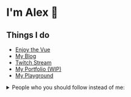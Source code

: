# I'm Alex 👋

## Things I do

- [Enjoy the Vue](https://enjoythevue.io)
- [My Blog](https://alex.party)
- [Twitch Stream](https://twitch.tv/fimion)
- [My Portfolio (WIP)](https://dangitalex.wtf)
- [My Playground](https://icannot.design)

<details class="Toast--animateIn">
  <summary> People who you should follow instead of me:</summary>
  <ul>
    <li><a href="https://github.com/antfu">Anthony Fu</a></li>
    <li><a href="https://github.com/octref">Pine</a></li>
    <li><a href="https://github.com/patak-dev">Patak</a></li>
    <li><a href="https://github.com/cassidoo">Cassidy Williams</a></li>
    <li><a href="https://github.com/bencodezen">Ben Hong</a></li>
    <li><a href="https://github.com/shortdiv">Divya</a></li>
    <li><a href="https://github.com/lauragift21">Gift Egwuenu</a></li>
  </ul>
</details>
